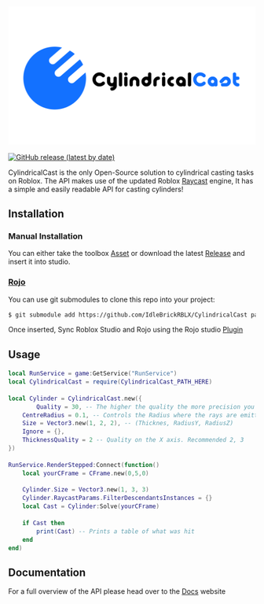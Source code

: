 <!-- Project Link References -->

[latest release]: https://github.com/IdleBrickRBLX/CylindricalCast/releases/latest
[library url]: https://www.roblox.com/library/5023525481
[docs]: https://idlebrickrblx.github.io/CylindricalCast/

<!-- Depends -->

[devhub/raycasts]: https://developer.roblox.com/en-us/api-reference/function/WorldRoot/Raycast
[rblx/CylindricalCast]: https://www.roblox.com/library/10540083895/CylindricalCast
[rblx/rojo]: https://www.roblox.com/library/6415005344/Rojo-7
[web/rojo]: https://rojo.space/

<!-- Images -->

[release]: https://img.shields.io/github/v/release/IdleBrickRBLX/CylindricalCast?label=latest+release&style=flat

[splash]: .github/Assets/cylindrical_splash.png

[![CylindricalCast][splash]][docs]

[![GitHub release (latest by date)][release]][latest release]

CylindricalCast is the only Open-Source solution to cylindrical casting tasks on Roblox. The API makes use of the updated Roblox [Raycast][devhub/raycasts] engine, It has a simple and easily readable API for casting cylinders!

## Installation

### Manual Installation

You can either take the toolbox [Asset][rblx/CylindricalCast] or download the latest [Release][latest release] and insert it into studio.

### [Rojo][web/rojo]

You can use git submodules to clone this repo into your project:

```sh
$ git submodule add https://github.com/IdleBrickRBLX/CylindricalCast packages/CylindricalCast
```

Once inserted, Sync Roblox Studio and Rojo using the Rojo studio [Plugin][rblx/rojo]

## Usage

```lua
local RunService = game:GetService("RunService")
local CylindricalCast = require(CylindricalCast_PATH_HERE)

local Cylinder = CylindricalCast.new({
        Quality = 30, -- The higher the quality the more precision you have. Recommended 15, 50
	CentreRadius = 0.1, -- Controls the Radius where the rays are emitted from
	Size = Vector3.new(1, 2, 2), -- (Thicknes, RadiusY, RadiusZ)
	Ignore = {},
	ThicknessQuality = 2 -- Quality on the X axis. Recommended 2, 3
})

RunService.RenderStepped:Connect(function()
    local yourCFrame = CFrame.new(0,5,0)

    Cylinder.Size = Vector3.new(1, 3, 3)
    Cylinder.RaycastParams.FilterDescendantsInstances = {}
    local Cast = Cylinder:Solve(yourCFrame)

    if Cast then
        print(Cast) -- Prints a table of what was hit
    end
end)
```

## Documentation

For a full overview of the API please head over to the [Docs][docs] website
